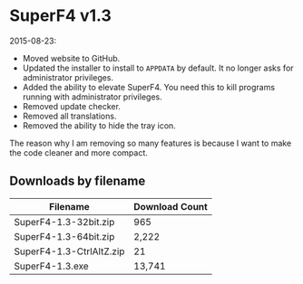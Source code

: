 # SuperF4 v1.3

2015-08-23:
- Moved website to GitHub.
- Updated the installer to install to `APPDATA` by default. It no longer asks for administrator privileges.
- Added the ability to elevate SuperF4. You need this to kill programs running with administrator privileges.
- Removed update checker.
- Removed all translations.
- Removed the ability to hide the tray icon.

The reason why I am removing so many features is because I want to make the code cleaner and more compact.

## Downloads by filename

Filename | Download Count
-------- | --------------
SuperF4-1.3-32bit.zip | 965
SuperF4-1.3-64bit.zip | 2,222
SuperF4-1.3-CtrlAltZ.zip | 21
SuperF4-1.3.exe | 13,741
